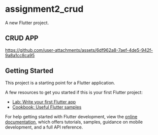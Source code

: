 # assignment2_crud

A new Flutter project.
## CRUD APP

https://github.com/user-attachments/assets/6df962a8-7aef-4de5-942f-9a8a1cc8ca95

## Getting Started

This project is a starting point for a Flutter application.

A few resources to get you started if this is your first Flutter project:

- [Lab: Write your first Flutter app](https://docs.flutter.dev/get-started/codelab)
- [Cookbook: Useful Flutter samples](https://docs.flutter.dev/cookbook)

For help getting started with Flutter development, view the
[online documentation](https://docs.flutter.dev/), which offers tutorials,
samples, guidance on mobile development, and a full API reference.
